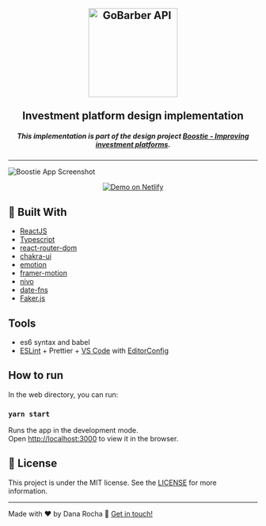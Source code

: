 <h2 align="center">
    <img alt="GoBarber API" src="https://res.cloudinary.com/danarocha/image/upload/v1600066654/github/boostie_logo_t2zya5.png"  width="180px"/>
    <br />
    <br />
    Investment platform design implementation
</h2>

<h5 align="center" >
  This implementation is part of the design project <a href="https://www.behance.net/gallery/103975967/Improving-Investment-Platforms">Boostie - Improving investment platforms</a>.
</h5>

---

![Boostie App Screenshot]()

<p align="center">
  <a href="https://boostie.netlify.app" target="_blank">
    <img alt="Demo on Netlify" src="">
  </a>
</p>

## :rocket: Built With

- [ReactJS](https://reactjs.org/)
- [Typescript][ts]
- [react-router-dom](https://github.com/ReactTraining/react-router)
- [chakra-ui](https://chakra-ui.com/)
- [emotion](https://emotion.sh/docs/styled)
- [framer-motion](https://www.framer.com/motion/)
- [nivo](https://nivo.rocks)
- [date-fns](https://date-fns.org/)
- [Faker.js](https://github.com/marak/Faker.js/)

## Tools

- es6 syntax and babel
- [ESLint][vceslint] + Prettier + [VS Code][vscode] with [EditorConfig][vceditconfig]

## How to run

In the web directory, you can run:

### `yarn start`

Runs the app in the development mode.<br />
Open [http://localhost:3000](http://localhost:3000) to view it in the browser.

## :memo: License

This project is under the MIT license. See the [LICENSE](https://github.com/lukemorales/bancointer/blob/master/LICENSE) for more information.

---

Made with ♥ by Dana Rocha :wave: [Get in touch!](https://www.linkedin.com/in/danarocha/)

[ts]: https://www.typescriptlang.org
[vscode]: https://code.visualstudio.com/
[yarn]: https://yarnpkg.com/
[vceditconfig]: https://marketplace.visualstudio.com/items?itemName=EditorConfig.EditorConfig
[vceslint]: https://marketplace.visualstudio.com/items?itemName=dbaeumer.vscode-eslint
